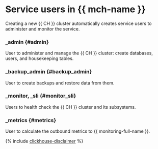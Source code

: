 # Service users in {{ mch-name }}

Creating a new {{ CH }} cluster automatically creates service users to administer and monitor the service.

### _admin {#admin}

User to administer and manage the {{ CH }} cluster: create databases, users, and housekeeping tables.

### _backup_admin {#backup_admin}

User to create backups and restore data from them.

### _monitor, _sli {#monitor_sli}

Users to health check the {{ CH }} cluster and its subsystems.

### _metrics {#metrics}

User to calculate the outbound metrics to {{ monitoring-full-name }}.

{% include [clickhouse-disclaimer](../../_includes/clickhouse-disclaimer.md) %}
